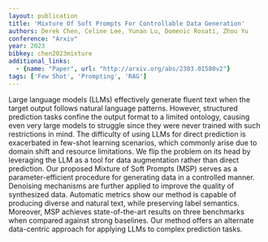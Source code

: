 ```yaml
---
layout: publication
title: 'Mixture Of Soft Prompts For Controllable Data Generation'
authors: Derek Chen, Celine Lee, Yunan Lu, Domenic Rosati, Zhou Yu
conference: "Arxiv"
year: 2023
bibkey: chen2023mixture
additional_links:
  - {name: "Paper", url: "http://arxiv.org/abs/2303.01580v2"}
tags: ['Few Shot', 'Prompting', 'RAG']
---
```

Large language models (LLMs) effectively generate fluent text when the target
output follows natural language patterns. However, structured prediction tasks
confine the output format to a limited ontology, causing even very large models
to struggle since they were never trained with such restrictions in mind. The
difficulty of using LLMs for direct prediction is exacerbated in few-shot
learning scenarios, which commonly arise due to domain shift and resource
limitations. We flip the problem on its head by leveraging the LLM as a tool
for data augmentation rather than direct prediction. Our proposed Mixture of
Soft Prompts (MSP) serves as a parameter-efficient procedure for generating
data in a controlled manner. Denoising mechanisms are further applied to
improve the quality of synthesized data. Automatic metrics show our method is
capable of producing diverse and natural text, while preserving label
semantics. Moreover, MSP achieves state-of-the-art results on three benchmarks
when compared against strong baselines. Our method offers an alternate
data-centric approach for applying LLMs to complex prediction tasks.

